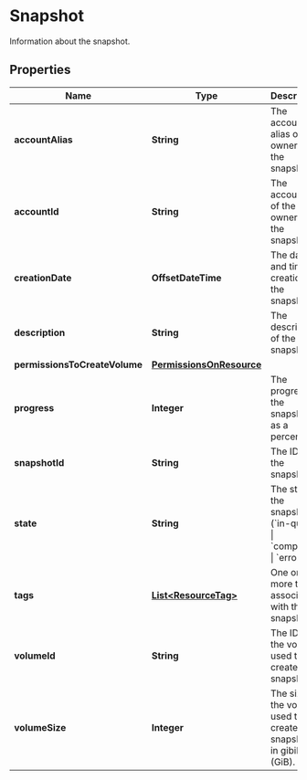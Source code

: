 

# Snapshot

Information about the snapshot.

## Properties

| Name | Type | Description | Notes |
|------------ | ------------- | ------------- | -------------|
|**accountAlias** | **String** | The account alias of the owner of the snapshot. |  [optional] |
|**accountId** | **String** | The account ID of the owner of the snapshot. |  [optional] |
|**creationDate** | **OffsetDateTime** | The date and time of creation of the snapshot. |  [optional] |
|**description** | **String** | The description of the snapshot. |  [optional] |
|**permissionsToCreateVolume** | [**PermissionsOnResource**](PermissionsOnResource.md) |  |  [optional] |
|**progress** | **Integer** | The progress of the snapshot, as a percentage. |  [optional] |
|**snapshotId** | **String** | The ID of the snapshot. |  [optional] |
|**state** | **String** | The state of the snapshot (&#x60;in-queue&#x60; \\| &#x60;completed&#x60; \\| &#x60;error&#x60;). |  [optional] |
|**tags** | [**List&lt;ResourceTag&gt;**](ResourceTag.md) | One or more tags associated with the snapshot. |  [optional] |
|**volumeId** | **String** | The ID of the volume used to create the snapshot. |  [optional] |
|**volumeSize** | **Integer** | The size of the volume used to create the snapshot, in gibibytes (GiB). |  [optional] |




